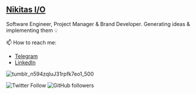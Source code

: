 ## [Nikitas I/O](https://nikitas.io) 
Software Engineer, Project Manager & Brand Developer. Generating ideas & implementing them 💡

📫 How to reach me:
- [Telegram](https://t.me/nikitas_io)
- [LinkedIn](https://www.linkedin.com/in/nikitas-io/)


![tumblr_n594zqluJ31rpfk7eo1_500](https://user-images.githubusercontent.com/22666742/117653638-550f9b00-b19d-11eb-95f9-fac0ff2f98f6.gif)


![Twitter Follow](https://img.shields.io/twitter/follow/nikitas_io?label=Follow&style=social)
![GitHub followers](https://img.shields.io/github/followers/nikitas-io?label=Follow&style=social)




<!--
**Nikitas-io/Nikitas-io** is a ✨ _special_ ✨ repository because its `README.md` (this file) appears on your GitHub profile.

Here are some ideas to get you started:

- 🔭 I’m currently working on ...
- 🌱 I’m currently learning ...
- 👯 I’m looking to collaborate on ...
- 🤔 I’m looking for help with ...
- 💬 Ask me about ...
- 📫 How to reach me: ...
- 😄 Pronouns: ...
- ⚡ Fun fact: ...
-->
